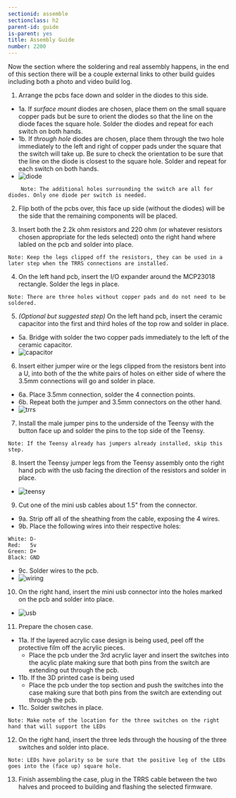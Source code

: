 ```yaml
---
sectionid: assemble
sectionclass: h2
parent-id: guide
is-parent: yes
title: Assembly Guide
number: 2200
---
```


Now the section where the soldering and real assembly happens, in the end of this section there will be a couple external links to other build guides including both a photo and video build log.

1. Arrange the pcbs face down and solder in the diodes to this side.
  * 1a. If _surface mount_ diodes are chosen, place them on the small square copper pads but be sure to orient the diodes so that the line on the diode faces the square hole. Solder the diodes and repeat for each switch on both hands.
  * 1b. If _through hole_ diodes are chosen, place them through the two hole immediately to the left and right of copper pads under the square that the switch will take up. Be sure to check the orientation to be sure that the line on the diode is closest to the square hole. Solder and repeat for each switch on both hands.
  * ![diode](../img/diode-min.jpg)
~~~    
	Note: The additional holes surrounding the switch are all for diodes. Only one diode per switch is needed.
~~~

2. Flip both of the pcbs over, this face up side (without the diodes) will be the side that the remaining components will be placed.

3. Insert both the 2.2k ohm resistors and 220 ohm (or whatever resistors chosen appropriate for the leds selected) onto the right hand where labled on the pcb and solder into place. 
~~~
Note: Keep the legs clipped off the resistors, they can be used in a later step when the TRRS connections are installed.
~~~

4. On the left hand pcb, insert the I/O expander around the MCP23018 rectangle. Solder the legs in place.
~~~
Note: There are three holes without copper pads and do not need to be soldered.
~~~

5. _(Optional but suggested step)_ On the left hand pcb, insert the ceramic capacitor into the first and third holes of the top row and solder in place.
 * 5a. Bridge with solder the two copper pads immediately to the left of the ceramic capacitor.
 * ![capacitor](../img/ceramic-min.jpg)

6. Insert either jumper wire or the legs clipped from the resistors bent into a U, into both of the the white pairs of holes on either side of where the 3.5mm connections will go and solder in place.
 * 6a. Place 3.5mm connection, solder the 4 connection points.
 * 6b. Repeat both the jumper and 3.5mm connectors on the other hand.
 * ![trrs](../img/trrs-min.jpg)

7. Install the male jumper pins to the underside of the Teensy with the button face up and solder the pins to the top side of the Teensy.
~~~
Note: If the Teensy already has jumpers already installed, skip this step.
~~~


8. Insert the Teensy jumper legs from the Teensy assembly onto the right hand pcb with the usb facing the direction of the resistors and solder in place.
 * ![teensy](../img/teensy-min.jpg)

9. Cut one of the mini usb cables about 1.5" from the connector.
 * 9a. Strip off all of the sheathing from the cable, exposing the 4 wires.
 * 9b. Place the following wires into their respective holes:
~~~   
White: D-
Red:   5v
Green: D+
Black: GND
~~~
 * 9c. Solder wires to the pcb.
 * ![wiring](../img/wiring-min.jpg)

10. On the right hand, insert the mini usb connector into the holes marked on the pcb and solder into place.
 * ![usb](../img/usb-min.jpg)

11. Prepare the chosen case.
 * 11a. If the layered acrylic case design is being used, peel off the protective film off the acrylic pieces. 
   * Place the pcb under the 3rd acrylic layer and insert the switches into the acylic plate making sure that both pins from the switch are extending out through the pcb.
 * 11b. If the 3D printed case is being used
   * Place the pcb under the top section and push the switches into the case making sure that both pins from the switch are extending out through the pcb.
 * 11c. Solder switches in place.
~~~
Note: Make note of the location for the three switches on the right hand that will support the LEDs
~~~
  
12. On the right hand, insert the three leds through the housing of the three switches and solder into place.
~~~
Note: LEDs have polarity so be sure that the positive leg of the LEDs goes into the (face up) square hole.
~~~
	
13. Finish assembling the case, plug in the TRRS cable between the two halves and proceed to building and flashing the selected firmware.

